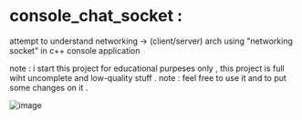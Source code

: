 # console_chat_socket :
attempt to understand networking -> (client/server) arch using "networking socket" in c++ console application 

note : i start this project for educational purpeses only , this project is full wiht uncomplete and low-quality stuff .
note : feel free to use it and to put some changes on it .

![image](https://github.com/Mouradouchane/console_chat_socket/assets/34870188/a1070163-15d5-41bd-8ddd-cdccc8d5f48a)

